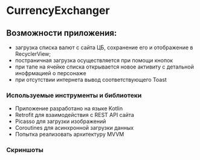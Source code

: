 # CurrencyExchanger
## Возможности приложения:  
*  загрузка списка валют с сайта ЦБ, сохранение его и отображение в RecyclerView;
*  постраничная загрузка осуществляется при помощи кнопок
*  при тапе на ячейке списка открывается новое активиту с детальной инофрмацией о персонаже
*  при отсутствии интернета вывод соответствующего Toast
### Используемые инструменты и библиотеки
*  Приложение разработано на языке Kotlin 
*  Retrofit для взаимодействия с REST API сайта
*  Picasso для загрузки изображений
*  Coroutines для асинхронной загрузки данных
*  Попытка реализовать архитектуру MVVM
### Скриншоты


